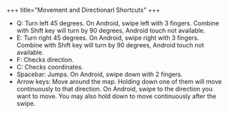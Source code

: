 +++
title="Movement and Directionarl Shortcuts"
+++
* Q: Turn left 45 degrees. On Android, swipe left with 3 fingers.
	Combine with Shift key will turn by 90 degrees, Android touch not available.
* E: Turn right 45 degrees. On Android, swipe right with 3 fingers.
	Combine with Shift key will turn by 90 degrees, Android touch not available.
* F: Checks direction.
* C: Checks coordinates.
* Spacebar: Jumps. On Android, swipe down with 2 fingers.
* Arrow keys: Move around the map. Holding down one of them will move continuously to that direction. On Android, swipe to the direction you want to move. You may also hold down to move continuously after the swipe.